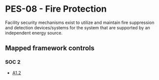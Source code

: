 # PES-08 - Fire Protection
Facility security mechanisms exist to utilize and maintain fire suppression and detection devices/systems for the system that are supported by an independent energy source. 
## Mapped framework controls
### SOC 2
- [A1.2](../soc2/a12.md)